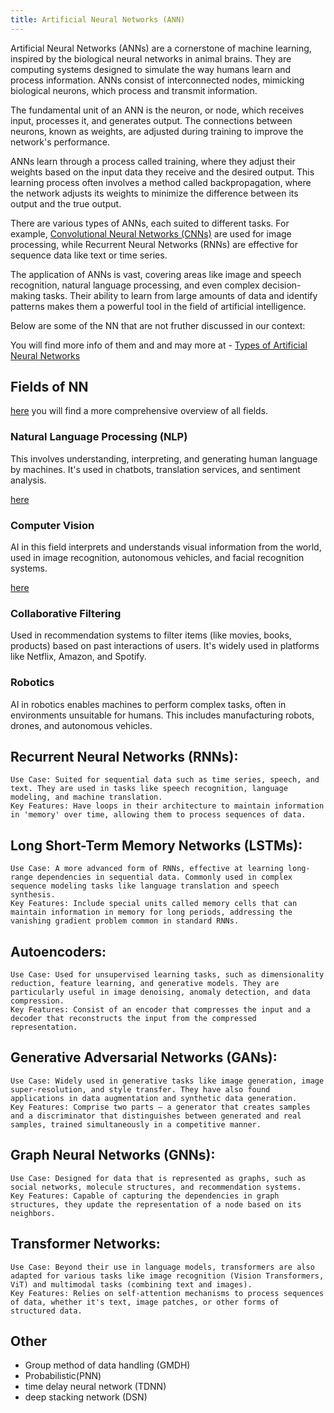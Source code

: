 ```yaml
---
title: Artificial Neural Networks (ANN)
---
```


Artificial Neural Networks (ANNs) are a cornerstone of machine learning, inspired by the biological neural networks in animal brains. They are computing systems designed to simulate the way humans learn and process information. ANNs consist of interconnected nodes, mimicking biological neurons, which process and transmit information.

The fundamental unit of an ANN is the neuron, or node, which receives input, processes it, and generates output. The connections between neurons, known as weights, are adjusted during training to improve the network's performance.

ANNs learn through a process called training, where they adjust their weights based on the input data they receive and the desired output. This learning process often involves a method called backpropagation, where the network adjusts its weights to minimize the difference between its output and the true output.

There are various types of ANNs, each suited to different tasks. For example, [Convolutional Neural Networks (CNNs)](/ai-ui-playground/ai/computer-vision/cnns/)  are used for image processing, while Recurrent Neural Networks (RNNs) are effective for sequence data like text or time series.

The application of ANNs is vast, covering areas like image and speech recognition, natural language processing, and even complex decision-making tasks. Their ability to learn from large amounts of data and identify patterns makes them a powerful tool in the field of artificial intelligence.

Below are some of the NN that are not fruther discussed in our context:

You will find more info of them and and may more at - [Types of Artificial Neural Networks](https://en.wikipedia.org/wiki/Types_of_artificial_neural_networks)

## Fields of NN

[here](./Basics/Fields.mdx) you will find a more comprehensive overview of all fields.

### Natural Language Processing (NLP)
  This involves understanding, interpreting, and generating human language by machines. It's used in chatbots, translation services, and sentiment analysis.

[here](./Natural%20Language%20Processing/Introduction.md)

### Computer Vision
 AI in this field interprets and understands visual information from the world, used in image recognition, autonomous vehicles, and facial recognition systems.

[here](./Computer%20Vision/Introduction.md)

### Collaborative Filtering
Used in recommendation systems to filter items (like movies, books, products) based on past interactions of users. It's widely used in platforms like Netflix, Amazon, and Spotify.


### Robotics
 AI in robotics enables machines to perform complex tasks, often in environments unsuitable for humans. This includes manufacturing robots, drones, and autonomous vehicles.


## Recurrent Neural Networks (RNNs):

    Use Case: Suited for sequential data such as time series, speech, and text. They are used in tasks like speech recognition, language modeling, and machine translation.
    Key Features: Have loops in their architecture to maintain information in 'memory' over time, allowing them to process sequences of data.

## Long Short-Term Memory Networks (LSTMs):

    Use Case: A more advanced form of RNNs, effective at learning long-range dependencies in sequential data. Commonly used in complex sequence modeling tasks like language translation and speech synthesis.
    Key Features: Include special units called memory cells that can maintain information in memory for long periods, addressing the vanishing gradient problem common in standard RNNs.

## Autoencoders:

    Use Case: Used for unsupervised learning tasks, such as dimensionality reduction, feature learning, and generative models. They are particularly useful in image denoising, anomaly detection, and data compression.
    Key Features: Consist of an encoder that compresses the input and a decoder that reconstructs the input from the compressed representation.

## Generative Adversarial Networks (GANs):

    Use Case: Widely used in generative tasks like image generation, image super-resolution, and style transfer. They have also found applications in data augmentation and synthetic data generation.
    Key Features: Comprise two parts – a generator that creates samples and a discriminator that distinguishes between generated and real samples, trained simultaneously in a competitive manner.

## Graph Neural Networks (GNNs):

    Use Case: Designed for data that is represented as graphs, such as social networks, molecule structures, and recommendation systems.
    Key Features: Capable of capturing the dependencies in graph structures, they update the representation of a node based on its neighbors.

## Transformer Networks:

    Use Case: Beyond their use in language models, transformers are also adapted for various tasks like image recognition (Vision Transformers, ViT) and multimodal tasks (combining text and images).
    Key Features: Relies on self-attention mechanisms to process sequences of data, whether it's text, image patches, or other forms of structured data.

## Other

- Group method of data handling (GMDH)
- Probabilistic(PNN)
- time delay neural network (TDNN)
- deep stacking network (DSN)

